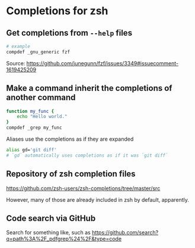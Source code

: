 # Completions for zsh

## Get completions from `--help` files

```bash
# example
compdef _gnu_generic fzf
```

Source: <https://github.com/junegunn/fzf/issues/3349#issuecomment-1619425209>

## Make a command inherit the completions of another command

```bash
function my_func {
	echo "Hello world."
}
compdef _grep my_func
```

Aliases use the completions as if they are expanded

```bash
alias gd='git diff'
# `gd` automatically uses completions as if it was `git diff`
```

## Repository of zsh completion files
<https://github.com/zsh-users/zsh-completions/tree/master/src>

However, many of those are already included in zsh by default, apparently.

## Code search via GitHub
Search for something like, such as <https://github.com/search?q=path%3A%2F_pdfgrep%24%2F&type=code>
